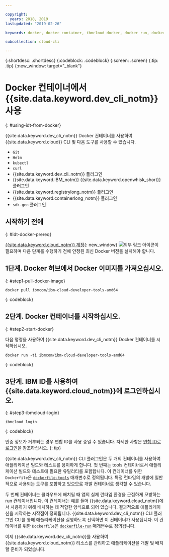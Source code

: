 ```yaml
---

copyright:
  years: 2018, 2019
lastupdated: "2019-02-26"

keywords: docker, docker container, ibmcloud docker, docker run, docker pull, ibmcloud cli, dockerfile, ibmcloud login

subcollection: cloud-cli

---
```


{:shortdesc: .shortdesc}
{:codeblock: .codeblock}
{:screen: .screen}
{:tip: .tip}
{:new_window: target="_blank"}

# Docker 컨테이너에서 {{site.data.keyword.dev_cli_notm}} 사용
{: #using-idt-from-docker}

{{site.data.keyword.dev_cli_notm}} Docker 컨테이너를 사용하여 {{site.data.keyword.cloud}} CLI 및 다음 도구를 사용할 수 있습니다.

* `Git`
* `Helm`
* `kubectl`
* `curl`
* {{site.data.keyword.dev_cli_notm}} 플러그인
* {{site.data.keyword.IBM_notm}} {{site.data.keyword.openwhisk_short}} 플러그인
* {{site.data.keyword.registrylong_notm}} 플러그인
* {{site.data.keyword.containerlong_notm}} 플러그인
* `sdk-gen` 플러그인

## 시작하기 전에
{: #idt-docker-prereq}

[{{site.data.keyword.cloud_notm}} 계정](https://{DomainName}){: new_window} ![외부 링크 아이콘](../../../icons/launch-glyph.svg "외부 링크 아이콘")이 필요하며 다음 단계를 수행하기 전에 안정된 최신 Docker 버전을 설치해야 합니다.

## 1단계. Docker 허브에서 Docker 이미지를 가져오십시오.
{: #step1-pull-docker-image}

```
docker pull ibmcom/ibm-cloud-developer-tools-amd64
```
{: codeblock}

## 2단계. Docker 컨테이너를 시작하십시오.
{: #step2-start-docker}

다음 명령을 사용하여 {{site.data.keyword.dev_cli_notm}} Docker 컨테이너를 시작하십시오.

```
docker run -ti ibmcom/ibm-cloud-developer-tools-amd64
```
{: codeblock}

## 3단계. IBM ID를 사용하여 {{site.data.keyword.cloud_notm}}에 로그인하십시오.
{: #step3-ibmcloud-login}

```
ibmcloud login
```
{: codeblock}

인증 정보가 거부되는 경우 연합 ID를 사용 중일 수 있습니다. 자세한 사항은 [연합 ID로 로그인](/docs/iam?topic=iam-federated_id#federated_id)을 참조하십시오.
{: tip}

{{site.data.keyword.dev_cli_notm}} CLI 플러그인은 두 개의 컨테이너를 사용하여 애플리케이션 빌드와 테스트를 용이하게 합니다. 첫 번째는 tools 컨테이너로서 애플리케이션 빌드와 테스트에 필요한 유틸리티를 포함합니다. 이 컨테이너를 위한 `Dockerfile`은 [`dockerfile-tools`](/docs/cli/idt?topic=cloud-cli-idt-cli#command-parameters) 매개변수로 정의됩니다. 특정 런타임의 개발에 일반적으로 사용되는 도구를 포함하고 있으므로 개발 컨테이너로 생각할 수 있습니다.

두 번째 컨테이너는 클라우드에 배치될 때 앱의 실제 런타임 환경을 근접하게 모방하는 run 컨테이너입니다. 이 컨테이너는 예를 들어 {{site.data.keyword.cloud_notm}}에서 사용하기 위해 배치하는 데 적합한 양식으로 되어 있습니다. 결과적으로 애플리케이션을 시작하는 시작점이 정의됩니다. {{site.data.keyword.dev_cli_notm}} CLI 플러그인 CLI를 통해 애플리케이션을 실행하도록 선택하면 이 컨테이너가 사용됩니다. 이 컨테이너를 위한 `Dockerfile`은 [`dockerfile-run`](/docs/cli/idt?topic=cloud-cli-idt-cli#run-parameters) 매개변수로 정의됩니다.

이제 {{site.data.keyword.dev_cli_notm}}를 사용하여 {{site.data.keyword.cloud_notm}} 리소스를 관리하고 애플리케이션을 개발 및 배치할 준비가 되었습니다.
